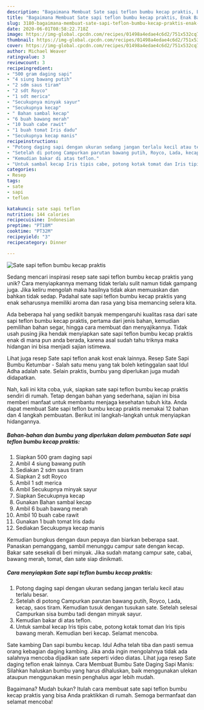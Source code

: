 ```yaml
---
description: "Bagaimana Membuat Sate sapi teflon bumbu kecap praktis, Enak Banget"
title: "Bagaimana Membuat Sate sapi teflon bumbu kecap praktis, Enak Banget"
slug: 3180-bagaimana-membuat-sate-sapi-teflon-bumbu-kecap-praktis-enak-banget
date: 2020-06-01T08:58:22.718Z
image: https://img-global.cpcdn.com/recipes/01498a4edae4c6d2/751x532cq70/sate-sapi-teflon-bumbu-kecap-praktis-foto-resep-utama.jpg
thumbnail: https://img-global.cpcdn.com/recipes/01498a4edae4c6d2/751x532cq70/sate-sapi-teflon-bumbu-kecap-praktis-foto-resep-utama.jpg
cover: https://img-global.cpcdn.com/recipes/01498a4edae4c6d2/751x532cq70/sate-sapi-teflon-bumbu-kecap-praktis-foto-resep-utama.jpg
author: Michael Weaver
ratingvalue: 3
reviewcount: 3
recipeingredient:
- "500 gram daging sapi"
- "4 siung bawang putih"
- "2 sdm saus tiram"
- "2 sdt Royco"
- "1 sdt merica"
- "Secukupnya minyak sayur"
- "Secukupnya kecap"
- " Bahan sambal kecap"
- "6 buah bawang merah"
- "10 buah cabe rawit"
- "1 buah tomat Iris dadu"
- "Secukupnya kecap manis"
recipeinstructions:
- "Potong daging sapi dengan ukuran sedang jangan terlalu kecil atau terlalu besar."
- "Setelah di potong Campurkan parutan bawang putih, Royco, Lada, kecap, saos tiram. Kemudian tusuk dengan tusukan sate. Setelah selesai Campurkan sisa bumbu tadi dengan minyak sayur."
- "Kemudian bakar di atas teflon."
- "Untuk sambal kecap Iris tipis cabe, potong kotak tomat dan Iris tipis bawang merah. Kemudian beri kecap. Selamat mencoba."
categories:
- Resep
tags:
- sate
- sapi
- teflon

katakunci: sate sapi teflon 
nutrition: 144 calories
recipecuisine: Indonesian
preptime: "PT18M"
cooktime: "PT32M"
recipeyield: "3"
recipecategory: Dinner

---
```



![Sate sapi teflon bumbu kecap praktis](https://img-global.cpcdn.com/recipes/01498a4edae4c6d2/751x532cq70/sate-sapi-teflon-bumbu-kecap-praktis-foto-resep-utama.jpg)

Sedang mencari inspirasi resep sate sapi teflon bumbu kecap praktis yang unik? Cara menyiapkannya memang tidak terlalu sulit namun tidak gampang juga. Jika keliru mengolah maka hasilnya tidak akan memuaskan dan bahkan tidak sedap. Padahal sate sapi teflon bumbu kecap praktis yang enak seharusnya memiliki aroma dan rasa yang bisa memancing selera kita.

Ada beberapa hal yang sedikit banyak mempengaruhi kualitas rasa dari sate sapi teflon bumbu kecap praktis, pertama dari jenis bahan, kemudian pemilihan bahan segar, hingga cara membuat dan menyajikannya. Tidak usah pusing jika hendak menyiapkan sate sapi teflon bumbu kecap praktis enak di mana pun anda berada, karena asal sudah tahu triknya maka hidangan ini bisa menjadi sajian istimewa.

Lihat juga resep Sate sapi teflon anak kost enak lainnya. Resep Sate Sapi Bumbu Ketumbar - Salah satu menu yang tak boleh ketinggalan saat Idul Adha adalah sate. Selain praktis, bumbu yang diperlukan juga mudah didapatkan.


Nah, kali ini kita coba, yuk, siapkan sate sapi teflon bumbu kecap praktis sendiri di rumah. Tetap dengan bahan yang sederhana, sajian ini bisa memberi manfaat untuk membantu menjaga kesehatan tubuh kita. Anda dapat membuat Sate sapi teflon bumbu kecap praktis memakai 12 bahan dan 4 langkah pembuatan. Berikut ini langkah-langkah untuk menyiapkan hidangannya.

<!--inarticleads1-->

##### Bahan-bahan dan bumbu yang diperlukan dalam pembuatan Sate sapi teflon bumbu kecap praktis:

1. Siapkan 500 gram daging sapi
1. Ambil 4 siung bawang putih
1. Sediakan 2 sdm saus tiram
1. Siapkan 2 sdt Royco
1. Ambil 1 sdt merica
1. Ambil Secukupnya minyak sayur
1. Siapkan Secukupnya kecap
1. Gunakan  Bahan sambal kecap
1. Ambil 6 buah bawang merah
1. Ambil 10 buah cabe rawit
1. Gunakan 1 buah tomat Iris dadu
1. Sediakan Secukupnya kecap manis


Kemudian bungkus dengan daun pepaya dan biarkan beberapa saat. Panaskan pemanggang, sambil menunggu campur sate dengan kecap. Bakar sate sesekali di beri minyak. Jika sudah matang campur sate, cabai, bawang merah, tomat, dan sate siap dinikmati. 

<!--inarticleads2-->

##### Cara menyiapkan Sate sapi teflon bumbu kecap praktis:

1. Potong daging sapi dengan ukuran sedang jangan terlalu kecil atau terlalu besar.
1. Setelah di potong Campurkan parutan bawang putih, Royco, Lada, kecap, saos tiram. Kemudian tusuk dengan tusukan sate. Setelah selesai Campurkan sisa bumbu tadi dengan minyak sayur.
1. Kemudian bakar di atas teflon.
1. Untuk sambal kecap Iris tipis cabe, potong kotak tomat dan Iris tipis bawang merah. Kemudian beri kecap. Selamat mencoba.


Sate kambing Dan sapi bumbu kecap. Idul Adha telah tiba dan pasti semua orang kebagian daging kambing. Jika anda ingin mengolahnya tidak ada salahnya mencoba dijadikan sate seperti video diatas. Lihat juga resep Sate daging teflon enak lainnya. Cara Membuat Bumbu Sate Daging Sapi Manis: Silahkan haluskan bumbu yang harus dihaluskan, baik menggunakan ulekan ataupun menggunakan mesin penghalus agar lebih mudah. 

Bagaimana? Mudah bukan? Itulah cara membuat sate sapi teflon bumbu kecap praktis yang bisa Anda praktikkan di rumah. Semoga bermanfaat dan selamat mencoba!
